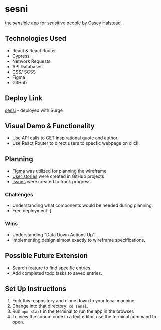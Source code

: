 # sesni 

the *sensi*ble app for *sensi*tive people by [Casey Halstead](https://github.com/chalstead16)

## Technologies Used

- React & React Router
- Cypress
- Network Requests
- API Databases
- CSS/ SCSS
- Figma
- GitHub

## Deploy Link

[sensi](https://sensi.surge.sh/) - deployed with Surge

## Visual Demo & Functionality

- Use API calls to GET inspirational quote and author.
- Use React Router to direct users to specfic webpage on click.

## Planning

- [Figma](https://www.figma.com/file/L90WrXgYfGmJDJRymHplfh/Sensi?node-id=0%3A1) was utilized for planning the wireframe
- [User stories](https://github.com/chalstead16/sensi/projects/1) were created in GitHub projects
- [Issues](https://github.com/chalstead16/sensi/projects/1) were created to track progress

### Challenges

- Understanding what components would be needed during planning.
- Free deployment :]

### Wins

- Understanding "Data Down Actions Up".
- Implementing design almost exactly to wireframe specifications.

## Possible Future Extension

- Search feature to find specific entries.
- Add completed todo tasks to saved entries. 

## Set Up Instructions

1. Fork this respository and clone down to your local machine.
2. Change into that directory: `cd sensi`.
3. Run `npm start` in the terminal to run the app in the browser.
4. To view the source code in a text editor, use the terminal command to open.